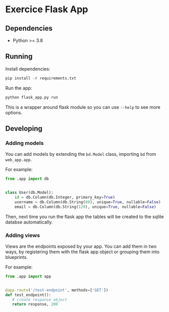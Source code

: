 Exercice Flask App
==================

## Dependencies

- Python >= 3.8

## Running

Install dependencies:

```python
pip install -r requirements.txt
```

Run the app:
```python
python flask_app.py run
```

This is a wrapper around flask module so you can use `--help` to see more options.

## Developing

### Adding models

You can add models by extending the `bd.Model` class, importing `bd` from `web_app.app`.

For example:

```python
from .app import db


class User(db.Model):
    id = db.Column(db.Integer, primary_key=True)
    username = db.Column(db.String(80), unique=True, nullable=False)
    email = db.Column(db.String(120), unique=True, nullable=False)
```

Then, next time you run the flask app the tables will be created to the sqlite databse
automatically.

### Adding views

Views are the endpoints exposed by your app. You can add them in two ways, by registering them
with the flask app object or grouping them into blueprints.

For example:

```python
from .app import app


@app.route('/test-endpoint', methods=['GET'])
def test_endpoint():
   # create response object
   return response, 200
```
